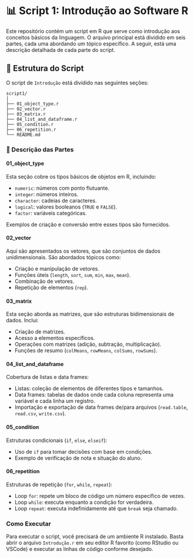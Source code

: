 # 📊 Script 1: Introdução ao Software R

Este repositório contém um script em R que serve como introdução aos conceitos básicos da linguagem. O arquivo principal está dividido em seis partes, cada uma abordando um tópico específico. A seguir, está uma descrição detalhada de cada parte do script.

## 📁 Estrutura do Script

O script de `Introdução` está dividido nas seguintes seções:

```
script1/
│
├── 01_object_type.r
├── 02_vector.r
├── 03_matrix.r
├── 04_list_and_dataframe.r
├── 05_condition.r
├── 06_repetition.r
└── README.md
```

### 📝 Descrição das Partes

#### 01_object_type
Esta seção cobre os tipos básicos de objetos em R, incluindo:

- `numeric`: números com ponto flutuante.
- `integer`: números inteiros.
- `character`: cadeias de caracteres.
- `logical`: valores booleanos (`TRUE` e `FALSE`).
- `factor`: variáveis categóricas.

Exemplos de criação e conversão entre esses tipos são fornecidos.

#### 02_vector
Aqui são apresentados os vetores, que são conjuntos de dados unidimensionais. São abordados tópicos como:

- Criação e manipulação de vetores.
- Funções úteis (`length`, `sort`, `sum`, `min`, `max`, `mean`).
- Combinação de vetores.
- Repetição de elementos (`rep`).

#### 03_matrix
Esta seção aborda as matrizes, que são estruturas bidimensionais de dados. Inclui:

- Criação de matrizes.
- Acesso a elementos específicos.
- Operações com matrizes (adição, subtração, multiplicação).
- Funções de resumo (`colMeans`, `rowMeans`, `colSums`, `rowSums`).

#### 04_list_and_dataframe
Cobertura de listas e data frames:

- Listas: coleção de elementos de diferentes tipos e tamanhos.
- Data frames: tabelas de dados onde cada coluna representa uma variável e cada linha um registro.
- Importação e exportação de data frames de/para arquivos (`read.table`, `read.csv`, `write.csv`).

#### 05_condition
Estruturas condicionais (`if`, `else`, `elseif`):

- Uso de `if` para tomar decisões com base em condições.
- Exemplo de verificação de nota e situação do aluno.

#### 06_repetition
Estruturas de repetição (`for`, `while`, `repeat`):

- Loop `for`: repete um bloco de código um número específico de vezes.
- Loop `while`: executa enquanto a condição for verdadeira.
- Loop `repeat`: executa indefinidamente até que `break` seja chamado.

### Como Executar

Para executar o script, você precisará de um ambiente R instalado. Basta abrir o arquivo `Introdução.r` em seu editor R favorito (como RStudio ou VSCode) e executar as linhas de código conforme desejado.